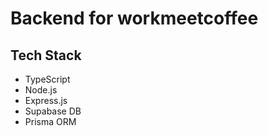 # Backend for workmeetcoffee

## Tech Stack
- TypeScript
- Node.js
- Express.js
- Supabase DB
- Prisma ORM
